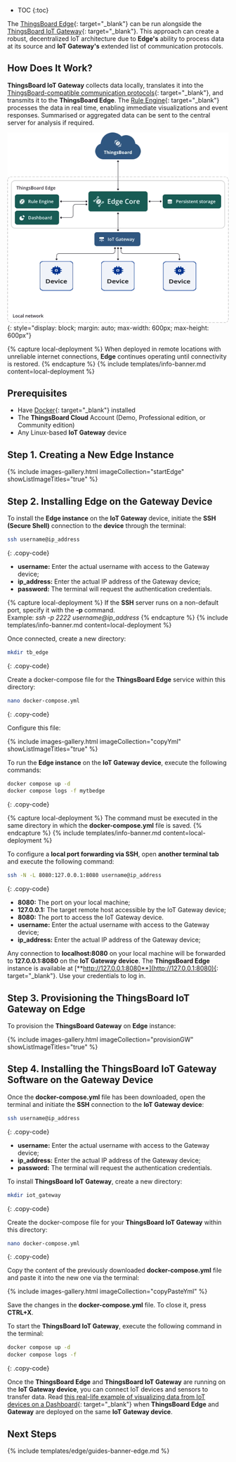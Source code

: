 * TOC
{:toc}

The [ThingsBoard Edge](/docs/{{docsPrefix}}getting-started-guides/what-is-edge/){: target="_blank"} can be run alongside the [ThingsBoard IoT Gateway](/docs/iot-gateway/what-is-iot-gateway/){: target="_blank"}. 
This approach can create a robust, decentralized IoT architecture due to **Edge's** ability to process data at its source and **IoT Gateway's** extended list of communication protocols.

## How Does It Work?

**ThingsBoard IoT Gateway** collects data locally, translates it into the [ThingsBoard-compatible communication protocols](/docs/{{peDocsPrefix}}edge/api/){: target="_blank"}, and transmits it to the **ThingsBoard Edge**.
The [Rule Engine](/docs/{{peDocsPrefix}}user-guide/rule-engine-2-0/re-getting-started/){: target="_blank"} processes the data in real time, enabling immediate visualizations and event responses. Summarised or aggregated data can be sent to the central server for analysis if required.

![image](/images/edge/how-does-it-work.webp){: style="display: block; margin: auto; max-width: 600px; max-height: 600px"}

{% capture local-deployment %}
When deployed in remote locations with unreliable internet connections, **Edge** continues operating until connectivity is restored.
{% endcapture %}
{% include templates/info-banner.md content=local-deployment %}

## Prerequisites
* Have [Docker](https://docs.docker.com/engine/install/){: target="_blank"} installed
* The **ThingsBoard Cloud** Account (Demo, Professional edition, or Community edition)
* Any Linux-based **IoT Gateway** device

## Step 1. Creating a New Edge Instance

{% include images-gallery.html imageCollection="startEdge" showListImageTitles="true" %}

## Step 2. Installing Edge on the Gateway Device

To install the **Edge instance** on the **IoT Gateway** device, initiate the **SSH (Secure Shell)** connection to the **device** through the terminal:

```bash
ssh username@ip_address
```
{: .copy-code}

* **username:** Enter the actual username with access to the Gateway device;
* **ip_address:** Enter the actual IP address of the Gateway device;
* **password:** The terminal will request the authentication credentials.

{% capture local-deployment %}
If the **SSH** server runs on a non-default port, specify it with the **-p** command.<br>
Example: _ssh -p 2222 username@ip_address_
{% endcapture %}
{% include templates/info-banner.md content=local-deployment %}

Once connected, create a new directory:

```bash
mkdir tb_edge
```
{: .copy-code}

Create a docker-compose file for the **ThingsBoard Edge** service within this directory:

```bash
nano docker-compose.yml
```
{: .copy-code}

Configure this file:

{% include images-gallery.html imageCollection="copyYml" showListImageTitles="true" %}

To run the **Edge instance** on the **IoT Gateway device**, execute the following commands:

```bash
docker compose up -d
docker compose logs -f mytbedge
```
{: .copy-code}

{% capture local-deployment %}
The command must be executed in the same directory in which the **docker-compose.yml** file is saved.
{% endcapture %}
{% include templates/info-banner.md content=local-deployment %}

To configure a **local port forwarding via SSH**, open **another terminal tab** and execute the following command:

```bash
ssh -N -L 8080:127.0.0.1:8080 username@ip_address
```
{: .copy-code}

* **8080:** The port on your local machine;
* **127.0.0.1:** The target remote host accessible by the IoT Gateway device;
* **8080:** The port to access the IoT Gateway device.
* **username:** Enter the actual username with access to the Gateway device;
* **ip_address:** Enter the actual IP address of the Gateway device;

Any connection to **localhost:8080** on your local machine will be forwarded to **127.0.0.1:8080** on the **IoT Gateway device**. The **ThingsBoard Edge** instance is available at [**http://127.0.0.1:8080**](http://127.0.0.1:8080){: target="_blank"}. Use your credentials to log in.

## Step 3. Provisioning the ThingsBoard IoT Gateway on Edge

To provision the **ThingsBoard Gateway** on **Edge** instance:

{% include images-gallery.html imageCollection="provisionGW" showListImageTitles="true" %}

## Step 4. Installing the ThingsBoard IoT Gateway Software on the Gateway Device

Once the **docker-compose.yml** file has been downloaded, open the terminal and initiate the **SSH** connection to the **IoT Gateway device**:

```bash
ssh username@ip_address
```
{: .copy-code}

* **username:** Enter the actual username with access to the Gateway device;
* **ip_address:** Enter the actual IP address of the Gateway device;
* **password:** The terminal will request the authentication credentials.

To install **ThingsBoard IoT Gateway**, create a new directory:

```bash
mkdir iot_gateway
```
{: .copy-code}

Create the docker-compose file for your **ThingsBoard IoT Gateway** within this directory:

```bash
nano docker-compose.yml
```
{: .copy-code}

Copy the content of the previously downloaded **docker-compose.yml** file and paste it into the new one via the terminal:

{% include images-gallery.html imageCollection="copyPasteYml" %}

Save the changes in the **docker-compose.yml** file. To close it, press **CTRL+X**.

To start the **ThingsBoard IoT Gateway**, execute the following command in the terminal:

```bash
docker compose up -d
docker compose logs -f
```
{: .copy-code}

Once the **ThingsBoard Edge** and **ThingsBoard IoT Gateway** are running on the **IoT Gateway device**, you can connect IoT devices and sensors to transfer data. Read [this real-life example of visualizing data from IoT devices on a Dashboard](docs/{{docsPrefix}}devices-library/recomputer-r1000/#visualize-incoming-data-with-the-dashboard){: target="_blank"} when **ThingsBoard Edge** and **Gateway** are deployed on the same **IoT Gateway device**. 

## Next Steps

{% include templates/edge/guides-banner-edge.md %}